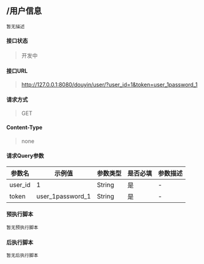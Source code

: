 ## /用户信息

```text
暂无描述
```

#### 接口状态

> 开发中

#### 接口URL

> http://127.0.0.1:8080/douyin/user/?user_id=1&token=user_1password_1

#### 请求方式

> GET

#### Content-Type

> none

#### 请求Query参数

| 参数名 | 示例值 | 参数类型 | 是否必填 | 参数描述 |
| --- | --- | ---- | ---- | ---- |
| user_id | 1 | String | 是 | - |
| token | user_1password_1 | String | 是 | - |

#### 预执行脚本

```javascript
暂无预执行脚本
```

#### 后执行脚本

```javascript
暂无后执行脚本
```
